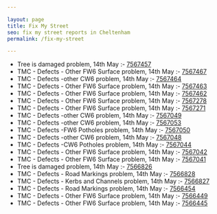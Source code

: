 ```yaml
---

layout: page
title: Fix My Street
seo: fix my street reports in Cheltenham
permalink: /fix-my-street

---
```


<!-- fix_marker starts -->

- Tree is damaged problem, 14th May :- [7567457](https://www.fixmystreet.com/report/7567457)
- TMC - Defects - Other FW6  Surface problem, 14th May :- [7567467](https://www.fixmystreet.com/report/7567467)
- TMC - Defects -other CW6 problem, 14th May :- [7567464](https://www.fixmystreet.com/report/7567464)
- TMC - Defects - Other FW6  Surface problem, 14th May :- [7567463](https://www.fixmystreet.com/report/7567463)
- TMC - Defects - Other FW6  Surface problem, 14th May :- [7567462](https://www.fixmystreet.com/report/7567462)
- TMC - Defects - Other FW6  Surface problem, 14th May :- [7567278](https://www.fixmystreet.com/report/7567278)
- TMC - Defects - Other FW6  Surface problem, 14th May :- [7567271](https://www.fixmystreet.com/report/7567271)
- TMC - Defects -other CW6 problem, 14th May :- [7567049](https://www.fixmystreet.com/report/7567049)
- TMC - Defects -other CW6 problem, 14th May :- [7567053](https://www.fixmystreet.com/report/7567053)
- TMC - Defects -FW6 Potholes problem, 14th May :- [7567050](https://www.fixmystreet.com/report/7567050)
- TMC - Defects -other CW6 problem, 14th May :- [7567048](https://www.fixmystreet.com/report/7567048)
- TMC - Defects -CW6 Potholes  problem, 14th May :- [7567044](https://www.fixmystreet.com/report/7567044)
- TMC - Defects - Other FW6  Surface problem, 14th May :- [7567042](https://www.fixmystreet.com/report/7567042)
- TMC - Defects - Other FW6  Surface problem, 14th May :- [7567041](https://www.fixmystreet.com/report/7567041)
- Tree is damaged problem, 14th May :- [7566826](https://www.fixmystreet.com/report/7566826)
- TMC - Defects - Road Markings problem, 14th May :- [7566828](https://www.fixmystreet.com/report/7566828)
- TMC - Defects - Kerbs and Channels problem, 14th May :- [7566827](https://www.fixmystreet.com/report/7566827)
- TMC - Defects - Road Markings problem, 14th May :- [7566454](https://www.fixmystreet.com/report/7566454)
- TMC - Defects - Other FW6  Surface problem, 14th May :- [7566449](https://www.fixmystreet.com/report/7566449)
- TMC - Defects - Other FW6  Surface problem, 14th May :- [7566445](https://www.fixmystreet.com/report/7566445)

<!-- fix_marker ends -->